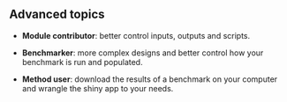 
## Advanced topics

- **Module contributor**: better control inputs, outputs and scripts. 

- **Benchmarker**: more complex designs and better control how your benchmark is run and populated.

- **Method user**: download the results of a benchmark on your computer and wrangle the shiny app to your needs. 
